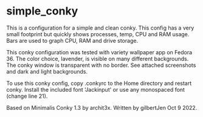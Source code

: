 # simple_conky

This is a configuration for a simple and clean conky. This config has a very small footprint but quickly shows processes, temp, CPU and RAM usage. Bars are used to graph CPU, RAM and drive storage.

This conky configuration was tested with variety wallpaper app on Fedora 36. The color choice, lavender, is visible on many different backgrounds. The conky window is transparent with no border. See attached screenshots and dark and light backgrounds.

To use this conky config, copy .conkyrc to the Home directory and restart conky. Install the included font 'Jackinput' or use any monospaced font (change line 21).

Based on Minimalis Conky 1.3 by archit3x. Written by gilbertJen Oct 9 2022.

